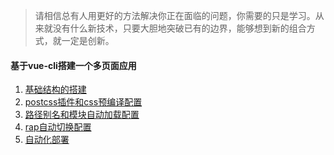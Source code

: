 >  请相信总有人用更好的方法解决你正在面临的问题，你需要的只是学习。从来就没有什么新技术，只要大胆地突破已有的边界，能够想到新的组合方式，就一定是创新。


#### 基于vue-cli搭建一个多页面应用
1. <a href="vue/multi-page-app-01.md" target="_blank">基础结构的搭建</a>
2. <a href="vue/multi-page-app-02.md" target="_blank">postcss插件和css预编译配置</a>
3. <a href="vue/multi-page-app-03.md" target="_blank">路径别名和模块自动加载配置</a>
4. <a href="vue/multi-page-app-04.md" target="_blank">rap自动切换配置</a>
5. <a href="vue/multi-page-app-05.md" target="_blank">自动化部署</a>